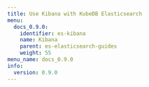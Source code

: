 ```yaml
---
title: Use Kibana with KubeDB Elasticsearch
menu:
  docs_0.9.0:
    identifier: es-kibana
    name: Kibana
    parent: es-elasticsearch-guides
    weight: 55
menu_name: docs_0.9.0
info:
  version: 0.9.0
---
```



